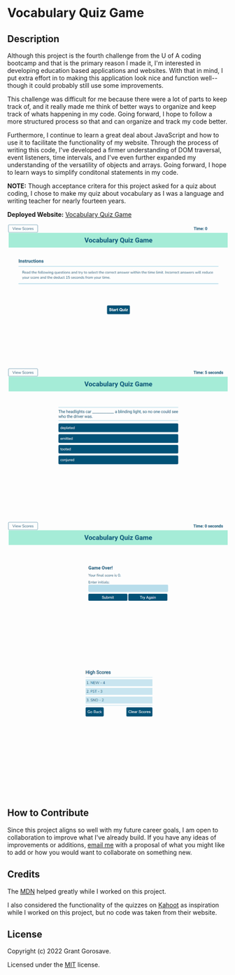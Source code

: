 # Vocabulary Quiz Game

## Description

Although this project is the fourth challenge from the U of A coding bootcamp and that is the primary reason I made it, I'm interested in developing education based applications and websites. With that in mind, I put extra effort in to making this application look nice and function well--though it could probably still use some improvements. 

This challenge was difficult for me because there were a lot of parts to keep track of, and it really made me think of better ways to organize and keep track of whats happening in my code. Going forward, I hope to follow a more structured process so that and can organize and track my code better.

Furthermore, I continue to learn a great deal about JavaScript and how to use it to facilitate the functionality of my website. Through the process of writing this code, I've developed a firmer understanding of DOM traversal, event listeners, time intervals, and I've even further expanded my understanding of the versatility of objects and arrays. Going forward, I hope to learn ways to simplify conditonal statements in my code. 

**NOTE:** Though acceptance critera for this project asked for a quiz about coding, I chose to make my quiz about vocabulary as I was a language and writing teacher for nearly fourteen years. 

**Deployed Website:** [Vocabulary Quiz Game](https://ggorosave.github.io/Quiz_Game/)

![Start Quiz](./assets/images/Vocabulary%20Quiz%20Game.png)

![Quiz Questions](./assets/images/Quiz%20Questions.png)

![Submit Score](./assets/images/Submit%20Score.png)

![View Score](./assets/images/User%20Scores.png)


## How to Contribute

Since this project aligns so well with my future career goals, I am open to collaboration to improve what I've already build. If you have any ideas of improvements or additions, [email me](mailto:ggorosave@gmail.com) with a proposal of what you might like to add or how you would want to collaborate on something new.

## Credits

The [MDN](https://developer.mozilla.org/en-US/docs/Web/JavaScript) helped greatly while I worked on this project.

I also considered the functionality of the quizzes on 
[Kahoot](https://kahoot.com/) as inspiration while I worked on this project, but no code was taken from their website. 

## License

Copyright (c) 2022 Grant Gorosave.

Licensed under the [MIT](https://github.com/ggorosave/Quiz_Game/blob/main/LICENSE) license.
